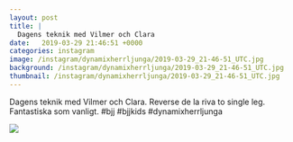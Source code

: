 ```yaml
---
layout: post
title: |
  Dagens teknik med Vilmer och Clara
date:   2019-03-29 21:46:51 +0000
categories: instagram
image: /instagram/dynamixherrljunga/2019-03-29_21-46-51_UTC.jpg
background: /instagram/dynamixherrljunga/2019-03-29_21-46-51_UTC.jpg
thumbnail: /instagram/dynamixherrljunga/2019-03-29_21-46-51_UTC.jpg
---
```

Dagens teknik med Vilmer och Clara. Reverse de la riva to single leg. Fantastiska som vanligt. #bjj #bjjkids #dynamixherrljunga



<img src='/www-dynamix-herrljunga/instagram/dynamixherrljunga/2019-03-29_21-46-51_UTC.jpg' class='img-fluid' />
